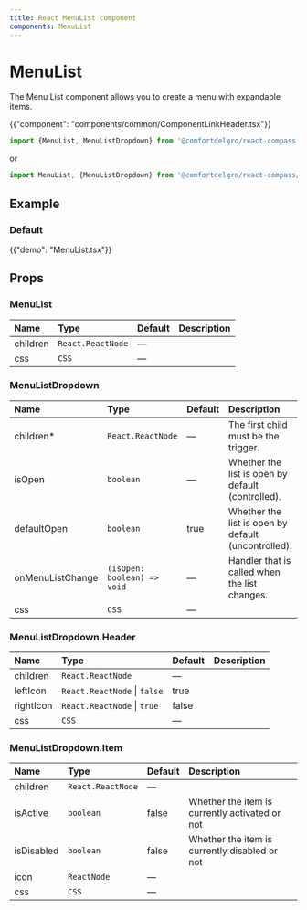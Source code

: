 ```yaml
---
title: React MenuList component
components: MenuList
---
```


# MenuList

<p class="description">The Menu List component allows you to create a menu with expandable items.</p>

{{"component": "components/common/ComponentLinkHeader.tsx"}}

```jsx
import {MenuList, MenuListDropdown} from '@comfortdelgro/react-compass'
```

or

```jsx
import MenuList, {MenuListDropdown} from '@comfortdelgro/react-compass/MenuList'
```

## Example

### Default

{{"demo": "MenuList.tsx"}}

## Props

### MenuList

| Name     | Type              | Default | Description |
| :------- | :---------------- | :------ | :---------- |
| children | `React.ReactNode` | —       |             |
| css      | `CSS`             | —       |             |

### MenuListDropdown

| Name             | Type                        | Default | Description                                         |
| :--------------- | :-------------------------- | :------ | :-------------------------------------------------- |
| children\*       | `React.ReactNode`           | —       | The first child must be the trigger.                |
| isOpen           | `boolean`                   | —       | Whether the list is open by default (controlled).   |
| defaultOpen      | `boolean`                   | true    | Whether the list is open by default (uncontrolled). |
| onMenuListChange | `(isOpen: boolean) => void` | —       | Handler that is called when the list changes.       |
| css              | `CSS`                       | —       |                                                     |

### MenuListDropdown.Header

| Name      | Type                         | Default | Description |
| :-------- | :--------------------------- | :------ | :---------- |
| children  | `React.ReactNode`            | —       |             |
| leftIcon  | `React.ReactNode` \| `false` | true    |             |
| rightIcon | `React.ReactNode` \| `true`  | false   |             |
| css       | `CSS`                        | —       |             |

### MenuListDropdown.Item

| Name       | Type              | Default | Description                                    |
| :--------- | :---------------- | :------ | :--------------------------------------------- |
| children   | `React.ReactNode` | —       |                                                |
| isActive   | `boolean`         | false   | Whether the item is currently activated or not |
| isDisabled | `boolean`         | false   | Whether the item is currently disabled or not  |
| icon       | `ReactNode`       | —       |                                                |
| css        | `CSS`             | —       |                                                |
